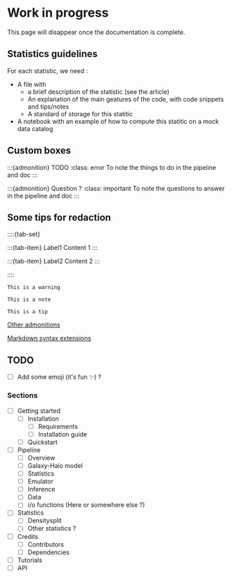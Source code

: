 # Work in progress

This page will disappear once the documentation is complete.

## Statistics guidelines

For each statistic, we need : 
- A file with 
  - a brief description of the statistic (see the article)
  - An explanation of the main geatures of the code, with code snippets and tips/notes
  - A standard of storage for this statitic
- A notebook with an example of how to compute this statitic on a mock data catalog

## Custom boxes

:::{admonition} TODO
:class: error
To note the things to do in the pipeline and doc
:::

:::{admonition} Question ?
:class: important
To note the questions to answer in the pipeline and doc
:::

## Some tips for redaction

::::{tab-set}

:::{tab-item} Label1
Content 1
:::

:::{tab-item} Label2
Content 2
:::

::::

```{warning}
This is a warning
```

```{note}
This is a note
```

```{tip}
This is a tip
```

[Other admonitions](https://myst-parser.readthedocs.io/en/latest/syntax/admonitions.html)

[Markdown syntax extensions](https://myst-parser.readthedocs.io/en/latest/syntax/optional.html)


## TODO

- [ ] Add some emoji (it's fun ✨) ?

### Sections 

- [ ] Getting started
  - [ ] Installation
    - [ ] Requirements
    - [ ] Installation guide
  - [ ] Quickstart
- [ ] Pipeline
  - [ ] Overview
  - [ ] Galaxy-Halo model
  - [ ] Statistics
  - [ ] Emulator
  - [ ] Inference
  - [ ] Data
  - [ ] i/o functions (Here or somewhere else ?)
- [ ] Statistics
  - [ ] Densitysplit
  - [ ] Other statistics ?
- [ ] Credits
  - [ ] Contributors
  - [ ] Dependencies
- [ ] Tutorials
- [ ] API